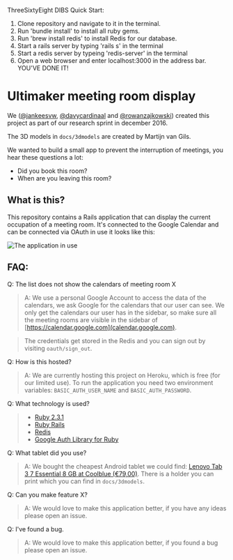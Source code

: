 ThreeSixtyEight DIBS Quick Start:

1. Clone repository and navigate to it in the terminal.
2. Run 'bundle install' to install all ruby gems.
2. Run 'brew install redis' to install Redis for our database.
3. Start a rails server by typing 'rails s' in the terminal
4. Start a redis server by typeing 'redis-server' in the terminal
5. Open a web browser and enter localhost:3000 in the address bar. YOU'VE DONE IT!


# Ultimaker meeting room display

We ([@jankeesvw](https://github.com/jankeesvw), [@davycardinaal](https://github.com/davycardinaal) and 
[@rowanzajkowski](https://github.com/rowanzajkowski)) created this project as part of our research sprint in december 2016.

The 3D models in `docs/3dmodels` are created by Martijn van Gils.

We wanted to build a small app to prevent the interruption of meetings, you hear these questions a lot:

* Did you book this room?
* When are you leaving this room?
 
## What is this?
 
 This repository contains a Rails application that can display the current occupation of a meeting room. 
 It's connected to the Google Calendar and can be connected via OAuth in use it looks like this:
 
![The application in use](docs/photo.jpg)

## FAQ:

Q: The list does not show the calendars of meeting room X
> A: We use a personal Google Account to access the data of the calendars, we ask Google for the calendars that our user can see. We only get the calendars our user has in the sidebar, so make sure all the meeting rooms are visible in the sidebar of [https://calendar.google.com](calendar.google.com). 

> The credentials get stored in the Redis and you can sign out by visiting `oauth/sign_out`.

Q: How is this hosted?
> A: We are currently hosting this project on Heroku, which is free (for our limited use). To run the application you need two environment variables: `BASIC_AUTH_USER_NAME` and `BASIC_AUTH_PASSWORD`.

Q: What technology is used?
> * [Ruby 2.3.1](https://www.ruby-lang.org/) 
> * [Ruby Rails](https://github.com/rails/rails)
> * [Redis](https://redis.io/)
> * [Google Auth Library for Ruby](https://github.com/google/google-auth-library-ruby)

Q: What tablet did you use?
> A: We bought the cheapest Android tablet we could find: [Lenovo Tab 3 7 Essential 8 GB at Coolblue (€79,00)](http://www.tabletcenter.nl/product/703462/category-193340/lenovo-tab-3-7-essential-8-gb.html). There is a holder you can print which you can find in `docs/3dmodels`.

Q: Can you make feature X?
> A: We would love to make this application better, if you have any ideas please open an issue.

Q: I've found a bug.
> A: We would love to make this application better, if you found a bug please open an issue.
